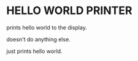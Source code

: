 
# HELLO WORLD PRINTER


prints hello world to the display.

doesn't do anything else.

just prints hello world.

